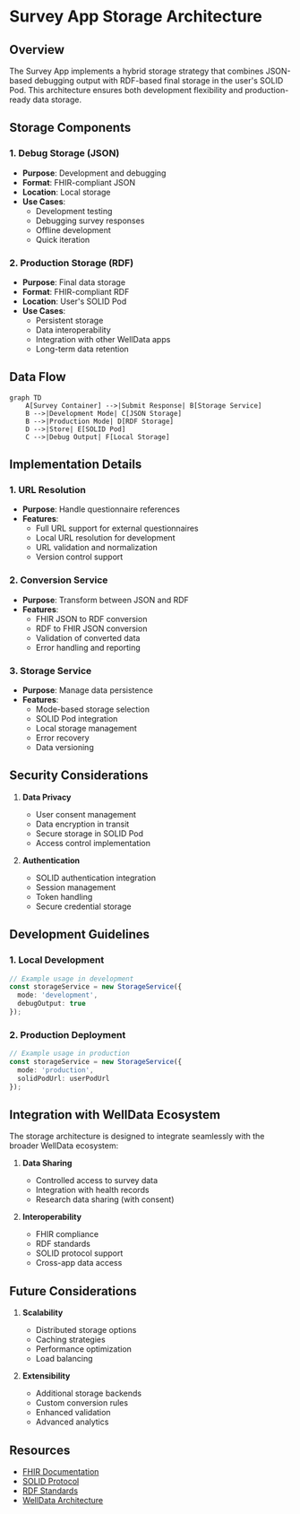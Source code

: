 # Survey App Storage Architecture

## Overview

The Survey App implements a hybrid storage strategy that combines JSON-based debugging output with RDF-based final storage in the user's SOLID Pod. This architecture ensures both development flexibility and production-ready data storage.

## Storage Components

### 1. Debug Storage (JSON)
- **Purpose**: Development and debugging
- **Format**: FHIR-compliant JSON
- **Location**: Local storage
- **Use Cases**:
  - Development testing
  - Debugging survey responses
  - Offline development
  - Quick iteration

### 2. Production Storage (RDF)
- **Purpose**: Final data storage
- **Format**: FHIR-compliant RDF
- **Location**: User's SOLID Pod
- **Use Cases**:
  - Persistent storage
  - Data interoperability
  - Integration with other WellData apps
  - Long-term data retention

## Data Flow

```mermaid
graph TD
    A[Survey Container] -->|Submit Response| B[Storage Service]
    B -->|Development Mode| C[JSON Storage]
    B -->|Production Mode| D[RDF Storage]
    D -->|Store| E[SOLID Pod]
    C -->|Debug Output| F[Local Storage]
```

## Implementation Details

### 1. URL Resolution
- **Purpose**: Handle questionnaire references
- **Features**:
  - Full URL support for external questionnaires
  - Local URL resolution for development
  - URL validation and normalization
  - Version control support

### 2. Conversion Service
- **Purpose**: Transform between JSON and RDF
- **Features**:
  - FHIR JSON to RDF conversion
  - RDF to FHIR JSON conversion
  - Validation of converted data
  - Error handling and reporting

### 3. Storage Service
- **Purpose**: Manage data persistence
- **Features**:
  - Mode-based storage selection
  - SOLID Pod integration
  - Local storage management
  - Error recovery
  - Data versioning

## Security Considerations

1. **Data Privacy**
   - User consent management
   - Data encryption in transit
   - Secure storage in SOLID Pod
   - Access control implementation

2. **Authentication**
   - SOLID authentication integration
   - Session management
   - Token handling
   - Secure credential storage

## Development Guidelines

### 1. Local Development
```typescript
// Example usage in development
const storageService = new StorageService({
  mode: 'development',
  debugOutput: true
});
```

### 2. Production Deployment
```typescript
// Example usage in production
const storageService = new StorageService({
  mode: 'production',
  solidPodUrl: userPodUrl
});
```

## Integration with WellData Ecosystem

The storage architecture is designed to integrate seamlessly with the broader WellData ecosystem:

1. **Data Sharing**
   - Controlled access to survey data
   - Integration with health records
   - Research data sharing (with consent)

2. **Interoperability**
   - FHIR compliance
   - RDF standards
   - SOLID protocol support
   - Cross-app data access

## Future Considerations

1. **Scalability**
   - Distributed storage options
   - Caching strategies
   - Performance optimization
   - Load balancing

2. **Extensibility**
   - Additional storage backends
   - Custom conversion rules
   - Enhanced validation
   - Advanced analytics

## Resources

- [FHIR Documentation](https://www.hl7.org/fhir/)
- [SOLID Protocol](https://solidproject.org/)
- [RDF Standards](https://www.w3.org/RDF/)
- [WellData Architecture](https://welldata.org/architecture) 